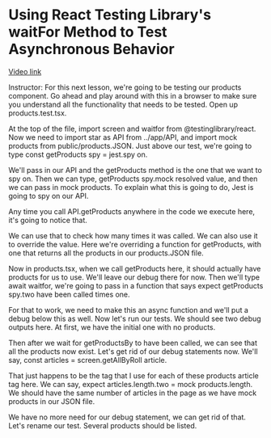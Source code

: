 # Using React Testing Library's waitFor Method to Test Asynchronous Behavior

[Video link](https://www.egghead.io/lessons/redux-using-react-testing-library-s-waitfor-method-to-test-asynchronous-behavior?pl=confidently-testing-redux-applications-with-jest-typescript-16e17d9b)



Instructor: For this next lesson, we're going to be testing our products component. Go ahead and play around with this in a browser to make sure you understand all the functionality that needs to be tested. Open up products.test.tsx.

At the top of the file, import screen and waitfor from @testinglibrary/react. Now we need to import star as API from ../app/API, and import mock products from public/products.JSON. Just above our test, we're going to type const getProducts spy = jest.spy on.

We'll pass in our API and the getProducts method is the one that we want to spy on. Then we can type, getProducts spy.mock resolved value, and then we can pass in mock products. To explain what this is going to do, Jest is going to spy on our API.

Any time you call API.getProducts anywhere in the code we execute here, it's going to notice that.

We can use that to check how many times it was called. We can also use it to override the value. Here we're overriding a function for getProducts, with one that returns all the products in our products.JSON file.

Now in products.tsx, when we call getProducts here, it should actually have products for us to use. We'll leave our debug there for now. Then we'll type await waitfor, we're going to pass in a function that says expect getProducts spy.two have been called times one.

For that to work, we need to make this an async function and we'll put a debug below this as well. Now let's run our tests. We should see two debug outputs here. At first, we have the initial one with no products.

Then after we wait for getProductsBy to have been called, we can see that all the products now exist. Let's get rid of our debug statements now. We'll say, const articles = screen.getAllByRoll article.

That just happens to be the tag that I use for each of these products article tag here. We can say, expect articles.length.two = mock products.length. We should have the same number of articles in the page as we have mock products in our JSON file.

We have no more need for our debug statement, we can get rid of that. Let's rename our test. Several products should be listed.
